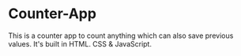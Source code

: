 # Counter-App
This is a counter app to count anything which can also save previous values. It's built in HTML. CSS  &amp; JavaScript.
